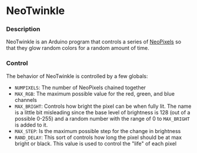 # NeoTwinkle

### Description
NeoTwinkle is an Arduino program that controls a series of [NeoPixels](https://www.adafruit.com/category/168) so that they glow random colors for a random amount of time.

### Control
The behavior of NeoTwinkle is controlled by a few globals:

* `NUMPIXELS`: The number of NeoPixels chained together
* `MAX_RGB`: The maximum possible value for the red, green, and blue channels
* `MAX_BRIGHT`: Controls how bright the pixel can be when fully lit.  The name is a little bit misleading since the base level of brightness is 128 (out of a possible 0-255) and a random number with the range of 0 to `MAX_BRIGHT` is added to it.
* `MAX_STEP`: Is the maximum possible  step for the change in brightness
* `RAND_DELAY`: This sort of controls how long the pixel should be at max bright or black.  This value is used to control the "life" of each pixel
